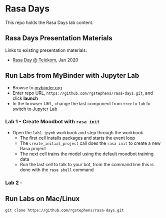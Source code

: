 # Rasa Days

This repo holds the Rasa Days lab content.

## Rasa Days Presentation Materials

Links to existing presentation materials:

- [Rasa Day @ Telekom](https://docs.google.com/presentation/d/10ybPJSv54m_-txXVVKpCoEULD6frvaRRhCIAfj0PWgY/edit#slide=id.g6e29efa84c_0_3), Jan 2020

## Run Labs from MyBinder with Jupyter Lab

- Browse to [mybinder.org](https://mybinder.org/)
- Enter repo URL, `https://github.com/rgstephens/rasa-days.git`, and click **launch**
- In the browser URL, change the last component from `tree` to `lab` to switch to Jupyter Lab

### Lab 1 - Create Moodbot with `rasa init`

- Open the `lab1.ipynb` workbook and step through the workbook
  - The first cell installs packages and starts the event loop
  - The `create_initial_project` call does the `rasa init` to create a new Rasa project
  - The next cell trains the model using the default moodbot training data
  - Run the last cell to talk to your bot, from the command line this is done with the `rasa shell` command

### Lab 2 - 

## Run Labs on Mac/Linux

```
git clone https://github.com/rgstephens/rasa-days.git
```